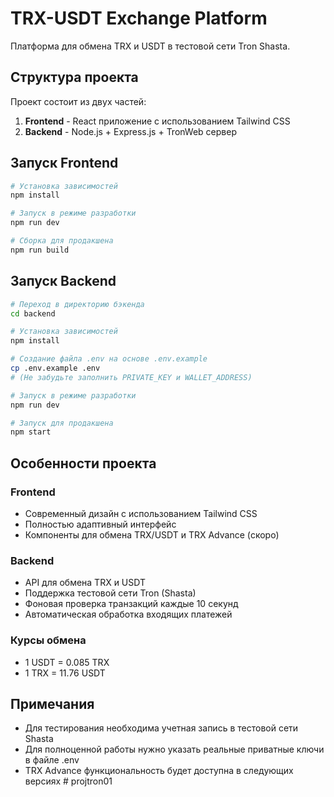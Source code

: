 # TRX-USDT Exchange Platform

Платформа для обмена TRX и USDT в тестовой сети Tron Shasta.

## Структура проекта

Проект состоит из двух частей:

1. **Frontend** - React приложение с использованием Tailwind CSS
2. **Backend** - Node.js + Express.js + TronWeb сервер

## Запуск Frontend

```bash
# Установка зависимостей
npm install

# Запуск в режиме разработки
npm run dev

# Сборка для продакшена
npm run build
```

## Запуск Backend

```bash
# Переход в директорию бэкенда
cd backend

# Установка зависимостей
npm install

# Создание файла .env на основе .env.example
cp .env.example .env
# (Не забудьте заполнить PRIVATE_KEY и WALLET_ADDRESS)

# Запуск в режиме разработки
npm run dev

# Запуск для продакшена
npm start
```

## Особенности проекта

### Frontend

- Современный дизайн с использованием Tailwind CSS
- Полностью адаптивный интерфейс
- Компоненты для обмена TRX/USDT и TRX Advance (скоро)

### Backend

- API для обмена TRX и USDT
- Поддержка тестовой сети Tron (Shasta)
- Фоновая проверка транзакций каждые 10 секунд
- Автоматическая обработка входящих платежей

### Курсы обмена

- 1 USDT = 0.085 TRX
- 1 TRX = 11.76 USDT

## Примечания

- Для тестирования необходима учетная запись в тестовой сети Shasta
- Для полноценной работы нужно указать реальные приватные ключи в файле .env
- TRX Advance функциональность будет доступна в следующих версиях # projtron01
